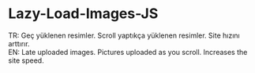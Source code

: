 # Lazy-Load-Images-JS

TR: Geç yüklenen resimler. Scroll yaptıkça yüklenen resimler. Site hızını arttırır.<br />
EN: Late uploaded images. Pictures uploaded as you scroll. Increases the site speed.
